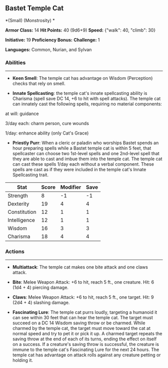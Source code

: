## Bastet Temple Cat
*(Small) (Monstrosity) *

**Armor Class:** 14
**Hit Points:** 40 (9d6+9)
**Speed:** {"walk": 40, "climb": 30}

**Initiative:** 19
**Proficiency Bonus:**
**Challenge:** 1

**Languages:** Common, Nurian, and Sylvan

### Abilities
 --- 
- **Keen Smell**: The temple cat has advantage on Wisdom (Perception) checks that rely on smell.

- **Innate Spellcasting**: the temple cat's innate spellcasting ability is Charisma (spell save DC 14, +6 to hit with spell attacks). The temple cat can innately cast the following spells, requiring no material components:

at will: guidance

3/day each: charm person, cure wounds

1/day: enhance ability (only Cat's Grace)

- **Priestly Purr**: When a cleric or paladin who worships Bastet spends an hour preparing spells while a Bastet temple cat is within 5 feet, that spellcaster can choose two 1st-level spells and one 2nd-level spell that they are able to cast and imbue them into the temple cat. The temple cat can cast these spells 1/day each without a verbal component. These spells are cast as if they were included in the temple cat's Innate Spellcasting trait.



| Stat | Score | Modifier | Save |
| ---- | ---- | ---- | ---- |
| Strength | 8 | -1 | -1 |
| Dexterity | 19 | 4 | 4 |
| Constitution | 12 | 1 | 1 |
| Intelligence | 12 | 1 | 1 |
| Wisdom | 16 | 3 | 3 |
| Charisma | 18 | 4 | 4 |

### Actions
 --- 
- **Multiattack**: The temple cat makes one bite attack and one claws attack.

- **Bite**: Melee Weapon Attack: +6 to hit, reach 5 ft., one creature. Hit: 6 (1d4 + 4) piercing damage.

- **Claws**: Melee Weapon Attack: +6 to hit, reach 5 ft., one target. Hit: 9 (2d4 + 4) slashing damage.

- **Fascinating Lure**: The temple cat purrs loudly, targeting a humanoid it can see within 30 feet that can hear the temple cat. The target must succeed on a DC 14 Wisdom saving throw or be charmed. While charmed by the temple cat, the target must move toward the cat at normal speed and try to pet it or pick it up. A charmed target repeats the saving throw at the end of each of its turns, ending the effect on itself on a success. If a creature's saving throw is successful, the creature is immune to the temple cat's Fascinating Lure for the next 24 hours. The temple cat has advantage on attack rolls against any creature petting or holding it.

